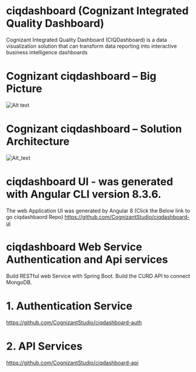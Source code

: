 # ciqdashboard (Cognizant Integrated Quality Dashboard)
Cognizant Integrated Quality Dashboard (CIQDashboard) is a data visualization solution that can transform data reporting into interactive business intelligence dashboards

# Cognizant ciqdashboard – Big Picture
![Alt text](https://github.com/CognizantStudio/ciqdashboard/blob/main/ciqdashboard_Big_Picture.png)

# Cognizant ciqdashboard – Solution Architecture
![Alt_text](https://github.com/CognizantStudio/ciqdashboard/blob/main/ciqdashboard_Solution_Architecture.png)

# ciqdashboard UI - was generated with Angular CLI version 8.3.6.
The web Application UI was generated by Angular 8 (Click the Below link to go ciqdashbaord Repo)
https://github.com/CognizantStudio/ciqdashboard-ui

# ciqdashboard Web Service Authentication and Api services
  Build RESTful web Service with Spring Boot. Build the CURD API to connect MongoDB.
  
  # 1. Authentication Service
  https://github.com/CognizantStudio/ciqdashboard-auth

  # 2. API Services
  https://github.com/CognizantStudio/ciqdashboard-api
  


